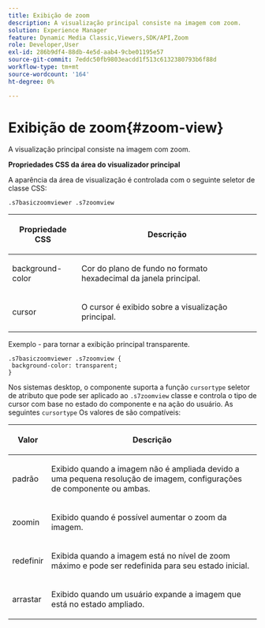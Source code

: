 ```yaml
---
title: Exibição de zoom
description: A visualização principal consiste na imagem com zoom.
solution: Experience Manager
feature: Dynamic Media Classic,Viewers,SDK/API,Zoom
role: Developer,User
exl-id: 286b9df4-88db-4e5d-aab4-9cbe01195e57
source-git-commit: 7eddc50fb9803eacdd1f513c6132380793b6f88d
workflow-type: tm+mt
source-wordcount: '164'
ht-degree: 0%

---
```


# Exibição de zoom{#zoom-view}

A visualização principal consiste na imagem com zoom.

<!--<a id="section_061E550C1C1D4DB2BD663A898895B38C"></a>-->

**Propriedades CSS da área do visualizador principal**

A aparência da área de visualização é controlada com o seguinte seletor de classe CSS:

```
.s7basiczoomviewer .s7zoomview
```

<table id="table_94EE3F5BBE4547C0B4943471CEE7EDE4"> 
 <thead> 
  <tr> 
   <th colname="col1" class="entry"> <p> Propriedade CSS </p> </th> 
   <th colname="col2" class="entry"> <p>Descrição </p> </th> 
  </tr> 
 </thead>
 <tbody> 
  <tr> 
   <td colname="col1"> <p> <span class="codeph"> background-color </span> </p> </td> 
   <td colname="col2"> <p> Cor do plano de fundo no formato hexadecimal da janela principal. </p> </td> 
  </tr> 
  <tr> 
   <td colname="col1"> <p> <span class="codeph"> cursor </span> </p> </td> 
   <td colname="col2"> <p>O cursor é exibido sobre a visualização principal. </p> </td> 
  </tr> 
 </tbody> 
</table>

Exemplo - para tornar a exibição principal transparente.

```
.s7basiczoomviewer .s7zoomview { 
 background-color: transparent; 
}
```

Nos sistemas desktop, o componente suporta a função `cursortype` seletor de atributo que pode ser aplicado ao `.s7zoomview` classe e controla o tipo de cursor com base no estado do componente e na ação do usuário. As seguintes `cursortype` Os valores de são compatíveis:

<table id="table_BC9FC40DA27B4A85995F4E9431AABF33"> 
 <thead> 
  <tr> 
   <th colname="col1" class="entry"> <p>Valor </p> </th> 
   <th colname="col2" class="entry"> <p>Descrição </p> </th> 
  </tr> 
 </thead>
 <tbody> 
  <tr> 
   <td colname="col1"> <p> <span class="codeph"> padrão </span> </p> </td> 
   <td colname="col2"> <p>Exibido quando a imagem não é ampliada devido a uma pequena resolução de imagem, configurações de componente ou ambas. </p> </td> 
  </tr> 
  <tr> 
   <td colname="col1"> <p> <span class="codeph"> zoomin </span> </p> </td> 
   <td colname="col2"> <p>Exibido quando é possível aumentar o zoom da imagem. </p> </td> 
  </tr> 
  <tr> 
   <td colname="col1"> <p> <span class="codeph"> redefinir </span> </p> </td> 
   <td colname="col2"> <p>Exibida quando a imagem está no nível de zoom máximo e pode ser redefinida para seu estado inicial. </p> </td> 
  </tr> 
  <tr> 
   <td colname="col1"> <p> <span class="codeph"> arrastar </span> </p> </td> 
   <td colname="col2"> <p>Exibido quando um usuário expande a imagem que está no estado ampliado. </p> </td> 
  </tr> 
 </tbody> 
</table>
